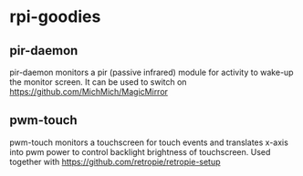 # rpi-goodies
## pir-daemon
pir-daemon monitors a pir (passive infrared) module for activity to wake-up the monitor screen. It can be used to switch on https://github.com/MichMich/MagicMirror

## pwm-touch
pwm-touch monitors a touchscreen for touch events and translates x-axis into pwm power to control backlight brightness of touchscreen. Used together with https://github.com/retropie/retropie-setup
